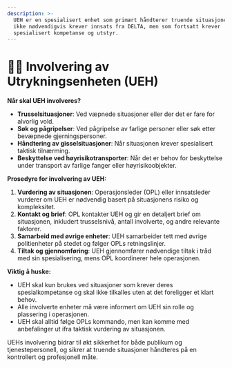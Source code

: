 ```yaml
---
description: >-
  UEH er en spesialisert enhet som primært håndterer truende situasjoner, som
  ikke nødvendigvis krever innsats fra DELTA, men som fortsatt krever
  spesialisert kompetanse og utstyr.
---
```


# 👮‍♂️ Involvering av Utrykningsenheten (UEH)

**Når skal UEH involveres?**

* **Trusselsituasjoner**: Ved væpnede situasjoner eller der det er fare for alvorlig vold.
* **Søk og pågripelser**: Ved pågripelse av farlige personer eller søk etter bevæpnede gjerningspersoner.
* **Håndtering av gisselsituasjoner**: Når situasjonen krever spesialisert taktisk tilnærming.
* **Beskyttelse ved høyrisikotransporter**: Når det er behov for beskyttelse under transport av farlige fanger eller høyrisikoobjekter.

**Prosedyre for involvering av UEH:**

1. **Vurdering av situasjonen**: Operasjonsleder (OPL) eller innsatsleder vurderer om UEH er nødvendig basert på situasjonens risiko og kompleksitet.
2. **Kontakt og brief**: OPL kontakter UEH og gir en detaljert brief om situasjonen, inkludert trusselsnivå, antall involverte, og andre relevante faktorer.
3. **Samarbeid med øvrige enheter**: UEH samarbeider tett med øvrige politienheter på stedet og følger OPLs retningslinjer.
4. **Tiltak og gjennomføring**: UEH gjennomfører nødvendige tiltak i tråd med sin spesialisering, mens OPL koordinerer hele operasjonen.

**Viktig å huske:**

* UEH skal kun brukes ved situasjoner som krever deres spesialkompetanse og skal ikke tilkalles uten at det foreligger et klart behov.
* Alle involverte enheter må være informert om UEH sin rolle og plassering i operasjonen.
* UEH skal alltid følge OPLs kommando, men kan komme med anbefalinger ut ifra taktisk vurdering av situasjonen.

UEHs involvering bidrar til økt sikkerhet for både publikum og tjenestepersonell, og sikrer at truende situasjoner håndteres på en kontrollert og profesjonell måte.

